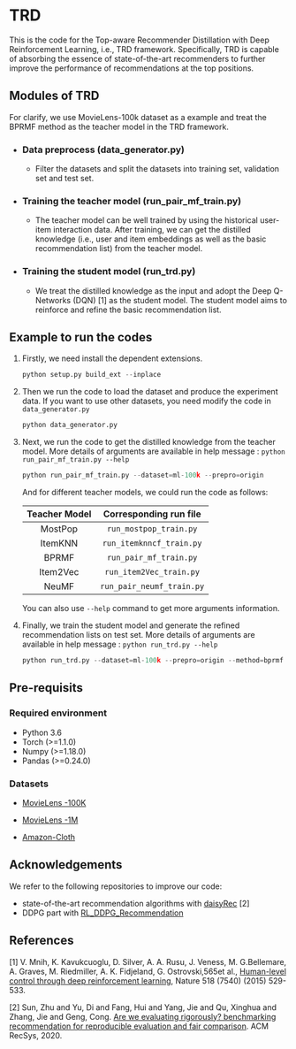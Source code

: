 # TRD
This is the code for the Top-aware Recommender Distillation with Deep Reinforcement Learning, i.e., TRD framework. Specifically, TRD is capable of absorbing the essence of state-of-the-art recommenders to further improve the performance of recommendations at the top positions.
## Modules of TRD
For clarify, we use MovieLens-100k dataset as a example and treat the BPRMF method as the teacher model in the TRD framework.
- ### Data preprocess (data_generator.py)
   - Filter the datasets and split the datasets into training set, validation set and test set. 
- ### Training the teacher model (run_pair_mf_train.py)
   - The teacher model can be well trained by using the historical user-item interaction data. After training, we can get the distilled knowledge (i.e., user and item embeddings as well as the basic recommendation list) from the teacher model.
- ### Training the student model (run_trd.py)
   - We treat the distilled knowledge as the input and adopt the Deep Q-Networks (DQN) [1] as the student model. The student model aims to reinforce and refine the basic recommendation list.

## Example to run the codes

1. Firstly, we need install the dependent extensions.

   ```python
   python setup.py build_ext --inplace
   ```

2. Then we  run the code to load the dataset and produce the experiment data. If you want to use other datasets, you need modify the code in `data_generator.py`

   ```python
   python data_generator.py
   ```

3. Next,  we run the code to get the distilled knowledge from the teacher model. More details of arguments are available in help message : `python run_pair_mf_train.py --help`
   ```python
   python run_pair_mf_train.py --dataset=ml-100k --prepro=origin
   ```
   And for different teacher models, we could run the code as follows:
   
   |  Teacher Model  | Corresponding run file      |
   |  :----:  | :----:|
   | MostPop  | `run_mostpop_train.py` |
   | ItemKNN  | `run_itemknncf_train.py` |
   | BPRMF    |`run_pair_mf_train.py`|
   | Item2Vec |`run_item2Vec_train.py`|
   | NeuMF    |`run_pair_neumf_train.py`|
   You can also use `--help` command to get more arguments information.
4. Finally, we train the student model and generate the refined recommendation lists on test set. More details of arguments are available in help message : `python run_trd.py --help`
   ```python
   python run_trd.py --dataset=ml-100k --prepro=origin --method=bprmf --n_actions=20 --pred_score=0
   ```
 ## Pre-requisits

### Required environment

- Python 3.6
- Torch (>=1.1.0)
- Numpy (>=1.18.0)
- Pandas (>=0.24.0)

### Datasets

- [MovieLens -100K](https://grouplens.org/datasets/movielens/100k/)

- [MovieLens -1M](https://grouplens.org/datasets/movielens/1m/)

- [Amazon-Cloth](http://snap.stanford.edu/data/amazon/productGraph/categoryFiles/reviews_Clothing_Shoes_and_Jewelry_5.json.gz)
## Acknowledgements

We refer to the following repositories to improve our code:

- state-of-the-art recommendation algorithms  with [daisyRec](https://github.com/AmazingDD/daisyRec) [2]
- DDPG part with [RL_DDPG_Recommendation](https://github.com/bcsrn/RL_DDPG_Recommendation)

## References
[1]  V.  Mnih,  K.  Kavukcuoglu,  D.  Silver,  A.  A.  Rusu,  J.  Veness,  M.  G.Bellemare,  A.  Graves,  M.  Riedmiller,  A.  K.  Fidjeland,  G.  Ostrovski,565et  al.,  [Human-level  control  through  deep  reinforcement learning](),  Nature 518 (7540) (2015) 529-533.

[2] Sun, Zhu and Yu, Di and Fang, Hui and Yang, Jie and Qu, Xinghua and Zhang, Jie and Geng, Cong. [Are we evaluating rigorously? benchmarking recommendation for reproducible evaluation and fair comparison](https://dl.acm.org/doi/abs/10.1145/3383313.3412489). ACM RecSys, 2020.

